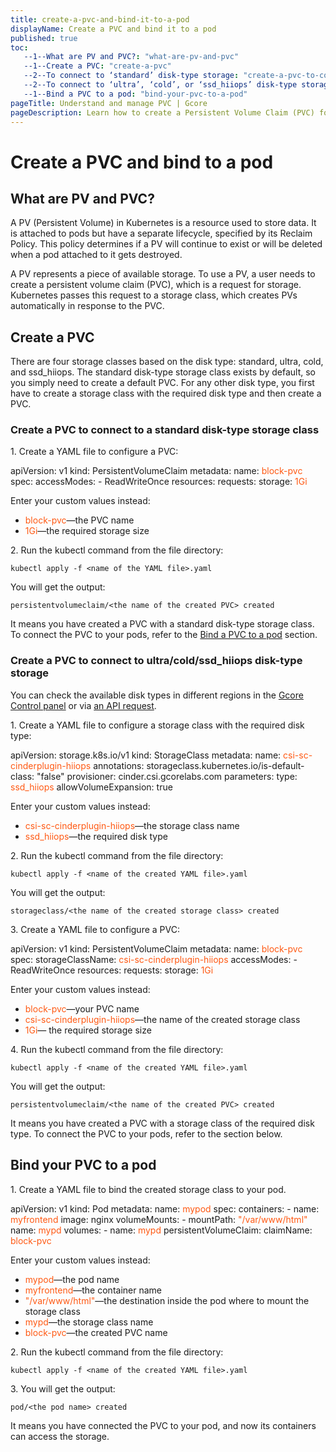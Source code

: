 ```yaml
---
title: create-a-pvc-and-bind-it-to-a-pod
displayName: Create a PVC and bind it to a pod
published: true
toc:
   --1--What are PV and PVC?: "what-are-pv-and-pvc"
   --1--Create a PVC: "create-a-pvc"
   --2--To connect to ‘standard’ disk-type storage: "create-a-pvc-to-connect-to-a-standard-disk-type-storage-class"
   --2--To connect to ‘ultra’, ‘cold’, or ‘ssd_hiiops’ disk-type storage: "create-a-pvc-to-connect-to-ultra-cold-ssd-hiiops-disk-type-storage"
   --1--Bind a PVC to a pod: "bind-your-pvc-to-a-pod"
pageTitle: Understand and manage PVC | Gcore
pageDescription: Learn how to create a Persistent Volume Claim (PVC) for different disk types in Kubernetes to request storage and bind it to a pod.
---
```

# Create a PVC and bind to a pod
  
## What are PV and PVC?

A PV (Persistent Volume) in Kubernetes is a resource used to store data. It is attached to pods but have a separate lifecycle, specified by its Reclaim Policy. This policy determines if a PV will continue to exist or will be deleted when a pod attached to it gets destroyed.

A PV represents a piece of available storage. To use a PV, a user needs to create a persistent volume claim (PVC), which is a request for storage. Kubernetes passes this request to a storage class, which creates PVs automatically in response to the PVC.

## Create a PVC

There are four storage classes based on the disk type: standard, ultra, cold, and ssd_hiiops. The standard disk-type storage class exists by default, so you simply need to create a default PVC. For any other disk type, you first have to create a storage class with the required disk type and then create a PVC.

### Create a PVC to connect to a standard disk-type storage class

1\. Create a YAML file to configure a PVC:

<code-block>
apiVersion: v1  
kind: PersistentVolumeClaim  
metadata:  
  name: <span style="color:#FF5913">block-pvc</span>  
spec:  
  accessModes:  
    - ReadWriteOnce  
  resources:  
    requests:  
      storage: <span style="color:#FF5913">1Gi</span>
</code-block>

Enter your custom values instead:

- <span style="color:#FF5913">block-pvc</span>—the PVC name  
- <span style="color:#FF5913">1Gi</span>—the required storage size

2\. Run the kubectl command from the file directory:

```
kubectl apply -f <name of the YAML file>.yaml
```

You will get the output:

```
persistentvolumeclaim/<the name of the created PVC> created
```

It means you have created a PVC with a standard disk-type storage class. To connect the PVC to your pods, refer to the [Bind a PVC to a pod](https://gcore.com/docs/cloud/kubernetes/storage/create-a-pvc-and-bind-it-to-a-pod#bind-your-pvc-to-a-pod) section.

### Create a PVC to connect to ultra/cold/ssd_hiiops disk-type storage

You can check the available disk types in different regions in the <a href="https://cloud.gcore.com/cloud/projects/list" target="_blank">Gcore Control panel</a> or via <a href="https://api.gcore.com/docs/cloud" target="_blank">an API request</a>.

1\. Create a YAML file to configure a storage class with the required disk type:

<code-block>
apiVersion: storage.k8s.io/v1  
kind: StorageClass  
metadata:  
  name: <span style="color:#FF5913">csi-sc-cinderplugin-hiiops</span>  
  annotations:  
    storageclass.kubernetes.io/is-default-class: "false"  
provisioner: cinder.csi.gcorelabs.com  
parameters:  
  type: <span style="color:#FF5913">ssd_hiiops</span>  
allowVolumeExpansion: true
</code-block>

Enter your custom values instead:

- <span style="color:#FF5913">csi-sc-cinderplugin-hiiops</span>—the storage class name  
- <span style="color:#FF5913">ssd_hiiops</span>—the required disk type

2\. Run the kubectl command from the file directory:

```
kubectl apply -f <name of the created YAML file>.yaml
```

You will get the output:

```
storageclass/<the name of the created storage class> created
```

3\. Create a YAML file to configure a PVC:

<code-block>
apiVersion: v1  
kind: PersistentVolumeClaim  
metadata:  
  name: <span style="color:#FF5913">block-pvc</span>  
spec:  
  storageClassName: <span style="color:#FF5913">csi-sc-cinderplugin-hiiops</span>  
  accessModes:  
    - ReadWriteOnce  
  resources:  
    requests:  
      storage: <span style="color:#FF5913">1Gi</span>
</code-block>

Enter your custom values instead:

- <span style="color:#FF5913">block-pvc</span>—your PVC name  
- <span style="color:#FF5913">csi-sc-cinderplugin-hiiops</span>—the name of the created storage class  
- <span style="color:#FF5913">1Gi</span>— the required storage size

4\. Run the kubectl command from the file directory:

```
kubectl apply -f <name of the created YAML file>.yaml
```

You will get the output:

```
persistentvolumeclaim/<the name of the created PVC> created
```

It means you have created a PVC with a storage class of the required disk type. To connect the PVC to your pods, refer to the section below.

## Bind your PVC to a pod

1\. Create a YAML file to bind the created storage class to your pod.

<code-block>
apiVersion: v1  
kind: Pod  
metadata:  
  name: <span style="color:#FF5913">mypod</span>
spec:  
  containers:  
    - name: <span style="color:#FF5913">myfrontend</span>
      image: nginx  
      volumeMounts:  
        - mountPath: <span style="color:#FF5913">"/var/www/html"</span>
          name: <span style="color:#FF5913">mypd</span>
  volumes:  
    - name: <span style="color:#FF5913">mypd</span>
      persistentVolumeClaim:  
        claimName: <span style="color:#FF5913">block-pvc</span>
</code-block>

Enter your custom values instead:

- <span style="color:#FF5913">mypod</span>—the pod name  
- <span style="color:#FF5913">myfrontend</span>—the container name  
- <span style="color:#FF5913">"/var/www/html"</span>—the destination inside the pod where to mount the storage class  
- <span style="color:#FF5913">mypd</span>—the storage class name  
- <span style="color:#FF5913">block-pvc</span>—the created PVC name

2\. Run the kubectl command from the file directory:

```
kubectl apply -f <name of the created YAML file>.yaml
```

3\. You will get the output:

```
pod/<the pod name> created
```

It means you have connected the PVC to your pod, and now its containers can access the storage.